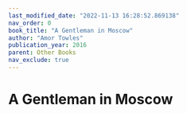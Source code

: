 ```yaml
---
last_modified_date: "2022-11-13 16:28:52.869138"
nav_order: 0
book_title: "A Gentleman in Moscow"
author: "Amor Towles"
publication_year: 2016
parent: Other Books
nav_exclude: true
---
```


# A Gentleman in Moscow